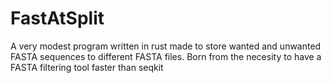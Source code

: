 # FastAtSplit
A very modest program written in rust made to store wanted and unwanted FASTA sequences to different FASTA files. Born from the necesity to have a FASTA filtering tool faster than seqkit
